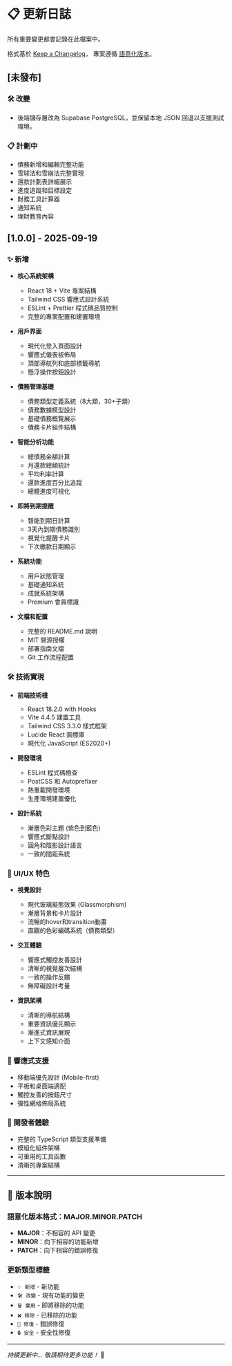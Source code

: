 # 📋 更新日誌

所有重要變更都會記錄在此檔案中。

格式基於 [Keep a Changelog](https://keepachangelog.com/zh-TW/1.0.0/)，
專案遵循 [語意化版本](https://semver.org/lang/zh-TW/)。

## [未發布]

### 🛠️ 改變
- 後端儲存層改為 Supabase PostgreSQL，並保留本地 JSON 回退以支援測試環境。

### 📋 計劃中
- 債務新增和編輯完整功能
- 雪球法和雪崩法完整實現
- 還款計劃表詳細展示
- 進度追蹤和目標設定
- 財務工具計算器
- 通知系統
- 理財教育內容

## [1.0.0] - 2025-09-19

### ✨ 新增
- **核心系統架構**
  - React 18 + Vite 專案結構
  - Tailwind CSS 響應式設計系統
  - ESLint + Prettier 程式碼品質控制
  - 完整的專案配置和建置環境

- **用戶界面**
  - 現代化登入頁面設計
  - 響應式儀表板佈局
  - 頂部導航列和底部標籤導航
  - 懸浮操作按鈕設計

- **債務管理基礎**
  - 債務類型定義系統（8大類，30+子類）
  - 債務數據模型設計
  - 基礎債務概覽展示
  - 債務卡片組件結構

- **智能分析功能**
  - 總債務金額計算
  - 月還款總額統計  
  - 平均利率計算
  - 還款進度百分比追蹤
  - 總體進度可視化

- **即將到期提醒**
  - 智能到期日計算
  - 3天內到期債務識別
  - 視覺化提醒卡片
  - 下次繳款日期顯示

- **系統功能**
  - 用戶狀態管理
  - 基礎通知系統
  - 成就系統架構
  - Premium 會員標識

- **文檔和配置**
  - 完整的 README.md 說明
  - MIT 開源授權
  - 部署指南文檔
  - Git 工作流程配置

### 🛠️ 技術實現
- **前端技術棧**
  - React 18.2.0 with Hooks
  - Vite 4.4.5 建置工具
  - Tailwind CSS 3.3.0 樣式框架
  - Lucide React 圖標庫
  - 現代化 JavaScript (ES2020+)

- **開發環境**
  - ESLint 程式碼檢查
  - PostCSS 和 Autoprefixer
  - 熱重載開發環境
  - 生產環境建置優化

- **設計系統**
  - 漸層色彩主題 (紫色到藍色)
  - 響應式斷點設計
  - 圓角和陰影設計語言
  - 一致的間距系統

### 🎨 UI/UX 特色
- **視覺設計**
  - 現代玻璃擬態效果 (Glassmorphism)
  - 漸層背景和卡片設計
  - 流暢的hover和transition動畫
  - 直觀的色彩編碼系統（債務類型）

- **交互體驗**  
  - 響應式觸控友善設計
  - 清晰的視覺層次結構
  - 一致的操作反饋
  - 無障礙設計考量

- **資訊架構**
  - 清晰的導航結構
  - 重要資訊優先顯示
  - 漸進式資訊展現
  - 上下文感知介面

### 📱 響應式支援
- 移動端優先設計 (Mobile-first)
- 平板和桌面端適配
- 觸控友善的按鈕尺寸
- 彈性網格佈局系統

### 🔧 開發者體驗
- 完整的 TypeScript 類型支援準備
- 模組化組件架構
- 可重用的工具函數
- 清晰的專案結構

---

## 📝 版本說明

### 語意化版本格式：MAJOR.MINOR.PATCH

- **MAJOR**：不相容的 API 變更
- **MINOR**：向下相容的功能新增  
- **PATCH**：向下相容的錯誤修復

### 更新類型標籤

- `✨ 新增` - 新功能
- `🛠️ 改變` - 現有功能的變更
- `🗑️ 棄用` - 即將移除的功能
- `❌ 移除` - 已移除的功能  
- `🐛 修復` - 錯誤修復
- `🔒 安全` - 安全性修復

---

*持續更新中... 敬請期待更多功能！* 🚀
